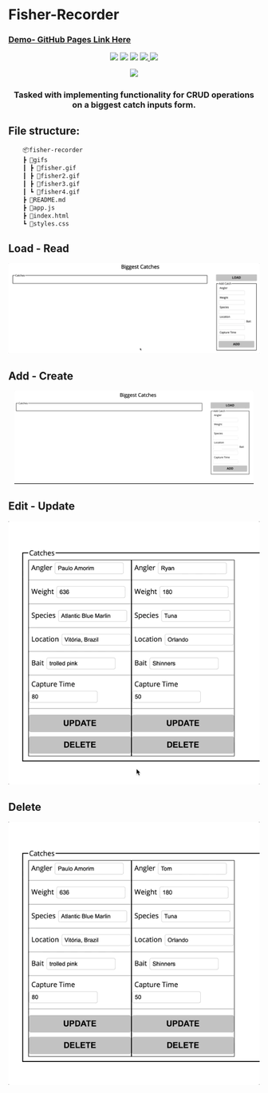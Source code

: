 # Fisher-Recorder


### [Demo- GitHub Pages Link Here](https://rdrachenberg.github.io/fisher-recorder/)

<p align='center'>
    <img src='https://img.shields.io/badge/JavaScript-88.6%25-brightgreen'> 
    <img src='https://img.shields.io/badge/HTML-6.2%25-orange'> <img src='https://img.shields.io/badge/CSS-5.2%25-purple'>
    <a href='https://github.com/rdrachenberg/fisher-recorder/blob/master/LICENSE'>
        <img src='https://img.shields.io/github/license/rdrachenberg/fisher-recorder?color=blue&logo=MIT'>
    </a>
    <a href='https://fisher-game.firebaseio.com/catches.json'>
        <img src='https://img.shields.io/badge/Database-Firebase-red'>
    </a>
    <p align='center'>
        <a href='https://rdrachenberg.github.io/fisher-recorder/'>
            <img src='https://img.shields.io/static/v1?label=Demo&message=Here&color=blue'>
        </a>
    </p>
</p>
<h3 align='center'>
    Tasked with implementing functionality for CRUD operations on a biggest catch inputs form. 
</h3>

## File structure:

        📦fisher-recorder
        ┣ 📂gifs
        ┃ ┣ 📜fisher.gif
        ┃ ┣ 📜fisher2.gif
        ┃ ┣ 📜fisher3.gif
        ┃ ┗ 📜fisher4.gif
        ┣ 📜README.md
        ┣ 📜app.js
        ┣ 📜index.html
        ┗ 📜styles.css
## Load - Read
<p align="center">
    <img src="./gifs/fisher.gif">
</p>

## Add - Create
<p align="center">
    <img src="./gifs/fisher2.gif">
</p>

## Edit - Update
<p align="center">
    <img src="./gifs/fisher3.gif">
</p>

## Delete
<p align="center">
    <img src="./gifs/fisher4.gif">
</p>

